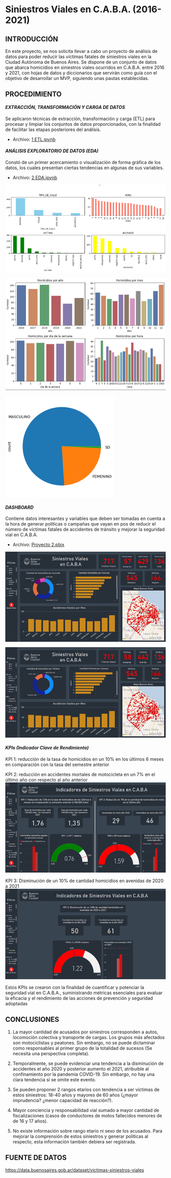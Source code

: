 # Siniestros Viales en C.A.B.A. (2016-2021)


## INTRODUCCIÓN
En este proyecto, se nos solicita llevar a cabo un proyecto de análisis de datos para poder reducir las víctimas fatales de siniestros viales en la Ciudad Autónoma de Buenos Aires. Se dispone de un conjunto de datos que abarca homicidios en siniestros viales ocurridos en C.A.B.A. entre 2016 y 2021, con hojas de datos y diccionarios que servirán como guía con el objetivo de desarrollar un MVP, siguiendo unas pautas establecidas.

## PROCEDIMIENTO

#### *EXTRACCIÓN, TRANSFORMACIÓN Y CARGA DE DATOS*
Se aplicaron técnicas de extracción, transformación y carga (ETL) para procesar y limpiar los conjuntos de datos proporcionados, con la finalidad de facilitar las etapas posteriores del análisis.
- Archivo: [1 ETL.ipynb](https://github.com/cristobalqv/siniestros-viales/blob/main/1%20ETL.ipynb "1 ETL")

#### *ANÁLISIS EXPLORATORIO DE DATOS (EDA)*

Constó de un primer acercamiento o visualización de forma gráfica de los datos, los cuales presentan ciertas tendencias en algunas de sus variables.
- Archivo: [2 EDA.ipynb](https://github.com/cristobalqv/siniestros-viales/blob/main/2%20EDA.ipynb "2 EDA.ipynb")

[![EDA1](https://github.com/cristobalqv/siniestros-viales/blob/main/imagenes/EDA1.png "EDA1")](https://github.com/cristobalqv/siniestros-viales/blob/main/imagenes/EDA1.png "EDA1")

[![EDA 2](https://github.com/cristobalqv/siniestros-viales/blob/main/imagenes/EDA2.png "EDA 2")](https://github.com/cristobalqv/siniestros-viales/blob/main/imagenes/EDA2.png "EDA 2")

[![EDA 3](https://github.com/cristobalqv/siniestros-viales/blob/main/imagenes/EDA3.png "EDA 3")](https://github.com/cristobalqv/siniestros-viales/blob/main/imagenes/EDA3.png "EDA 3")

#### *DASHBOARD*
Contiene datos interesantes y variables que deben ser tomadas en cuenta a la hora de generar políticas o campañas que vayan en pos de reducir el número de víctimas fatales de accidentes de tránsito y mejorar la seguridad vial en C.A.B.A.
- Archivo: [Proyecto 2.pbix](https://github.com/cristobalqv/siniestros-viales/blob/main/Proyecto%202.pbix "Proyecto 2.pbix")

[![Dashboard homicidios](https://github.com/cristobalqv/siniestros-viales/blob/main/imagenes/dashboard%20homicidios.png "Dashboard homicidios")](https://github.com/cristobalqv/siniestros-viales/blob/main/imagenes/dashboard%20homicidios.png "Dashboard homicidios")

[![Dashboard victimas](https://github.com/cristobalqv/siniestros-viales/blob/main/imagenes/dashboard%20victimas.png "Dashboard victimas")](https://github.com/cristobalqv/siniestros-viales/blob/main/imagenes/dashboard%20victimas.png "Dashboard victimas")

#### *KPIs (Indicador Clave de Rendimiento)*
KPI 1: reducción de la tasa de homicidios en un 10% en los últimos 6 meses en comparación con la tasa del semestre anterior

KPI 2: reducción en accidentes mortales de motocicleta en un 7% en el último año con respecto al año anterior
[![KPI 1 y 2](https://github.com/cristobalqv/siniestros-viales/blob/main/imagenes/kpi%201%20y%202.png "KPI 1 y 2")](https://github.com/cristobalqv/siniestros-viales/blob/main/imagenes/kpi%201%20y%202.png "KPI 1 y 2")



KPI 3: Disminución de un 10% de cantidad homicidios en avenidas de 2020 a 2021
[![KPI 3](https://github.com/cristobalqv/siniestros-viales/blob/main/imagenes/kpi%203.png "KPI 3")](https://github.com/cristobalqv/siniestros-viales/blob/main/imagenes/kpi%203.png "KPI 3")


Estos KPIs se crearon con la finalidad de cuantificar y potenciar la seguridad vial en C.A.B.A., suministrando métricas esenciales para evaluar la eficacia y el rendimiento de las acciones de prevención y seguridad adoptadas

## CONCLUSIONES

1. La mayor cantidad de acusados por siniestros corresponden a autos, locomoción colectiva y transporte de cargas. Los grupos más afectados son motociclistas y peatones. Sin embargo, no se puede dictaminar como responsables al primer grupo de la totalidad de sucesos (Se necesita una perspectiva completa).

3. Temporalmente, se puede evidenciar una tendencia a la disminución de accidentes el año 2020 y posterior aumento el 2021, atribuible al confinamiento por la pandemia COVID-19. Sin embargo, no hay una clara tendencia si se omite este evento.

5. Se pueden proponer 2 rangos etarios con tendencia a ser víctimas de estos siniestros: 18-40 años y mayores de 60 años (¿mayor imprudencia? ¿menor capacidad de reacción?). 

7. Mayor conciencia y responsabilidad vial sumado a mayor cantidad de fiscalizaciones (casos de conductores de motos fallecidos menores de de 16 y 17 años).

9. No existe información sobre rango etario ni sexo de los acusados. Para mejorar la comprensión de estos siniestros y generar políticas al respecto, esta información también debiera ser registrada.

## FUENTE DE DATOS
https://data.buenosaires.gob.ar/dataset/victimas-siniestros-viales
